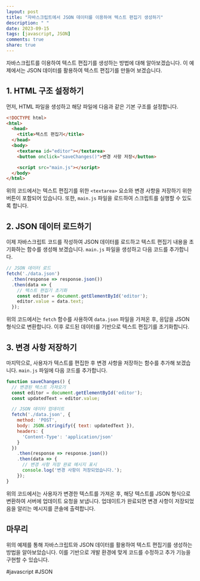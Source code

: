 ```yaml
---
layout: post
title: "자바스크립트에서 JSON 데이터를 이용하여 텍스트 편집기 생성하기"
description: " "
date: 2023-09-15
tags: [javascript, JSON]
comments: true
share: true
---
```


자바스크립트를 이용하여 텍스트 편집기를 생성하는 방법에 대해 알아보겠습니다. 이 예제에서는 JSON 데이터를 활용하여 텍스트 편집기를 만들어 보겠습니다.

## 1. HTML 구조 설정하기

먼저, HTML 파일을 생성하고 해당 파일에 다음과 같은 기본 구조를 설정합니다.

```html
<!DOCTYPE html>
<html>
  <head>
    <title>텍스트 편집기</title>
  </head>
  <body>
    <textarea id="editor"></textarea>
    <button onclick="saveChanges()">변경 사항 저장</button>

    <script src="main.js"></script>
  </body>
</html>
```

위의 코드에서는 텍스트 편집기를 위한 `<textarea>` 요소와 변경 사항을 저장하기 위한 버튼이 포함되어 있습니다. 또한, `main.js` 파일을 로드하여 스크립트를 실행할 수 있도록 합니다.

## 2. JSON 데이터 로드하기

이제 자바스크립트 코드를 작성하여 JSON 데이터를 로드하고 텍스트 편집기 내용을 초기화하는 함수를 생성해 보겠습니다. `main.js` 파일을 생성하고 다음 코드를 추가합니다.

```javascript
// JSON 데이터 로드
fetch('./data.json')
  .then(response => response.json())
  .then(data => {
    // 텍스트 편집기 초기화
    const editor = document.getElementById('editor');
    editor.value = data.text;
  });
```

위의 코드에서는 `fetch` 함수를 사용하여 `data.json` 파일을 가져온 후, 응답을 JSON 형식으로 변환합니다. 이후 로드된 데이터를 기반으로 텍스트 편집기를 초기화합니다.

## 3. 변경 사항 저장하기

마지막으로, 사용자가 텍스트를 편집한 후 변경 사항을 저장하는 함수를 추가해 보겠습니다. `main.js` 파일에 다음 코드를 추가합니다.

```javascript
function saveChanges() {
  // 변경된 텍스트 가져오기
  const editor = document.getElementById('editor');
  const updatedText = editor.value;

  // JSON 데이터 업데이트
  fetch('./data.json', {
    method: 'POST',
    body: JSON.stringify({ text: updatedText }),
    headers: {
      'Content-Type': 'application/json'
    }
  })
    .then(response => response.json())
    .then(data => {
      // 변경 사항 저장 완료 메시지 표시
      console.log('변경 사항이 저장되었습니다.');
    });
}
```

위의 코드에서는 사용자가 변경한 텍스트를 가져온 후, 해당 텍스트를 JSON 형식으로 변환하여 서버에 업데이트 요청을 보냅니다. 업데이트가 완료되면 변경 사항이 저장되었음을 알리는 메시지를 콘솔에 출력합니다.

## 마무리

위의 예제를 통해 자바스크립트와 JSON 데이터를 활용하여 텍스트 편집기를 생성하는 방법을 알아보았습니다. 이를 기반으로 개발 환경에 맞게 코드를 수정하고 추가 기능을 구현할 수 있습니다.

#javascript #JSON